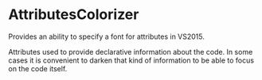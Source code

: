 # AttributesColorizer
Provides an ability to specify a font for attributes in VS2015.

Attributes used to provide declarative information about the code.
In some cases it is convenient to darken that kind of information to be able to focus on the code itself.
